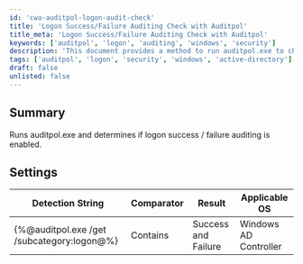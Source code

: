 ```yaml
---
id: 'cwa-auditpol-logon-audit-check'
title: 'Logon Success/Failure Auditing Check with Auditpol'
title_meta: 'Logon Success/Failure Auditing Check with Auditpol'
keywords: ['auditpol', 'logon', 'auditing', 'windows', 'security']
description: 'This document provides a method to run auditpol.exe to check if logon success and failure auditing is enabled on Windows Active Directory Controllers. It includes the necessary detection string and applicable operating system information.'
tags: ['auditpol', 'logon', 'security', 'windows', 'active-directory']
draft: false
unlisted: false
---
```

## Summary

Runs auditpol.exe and determines if logon success / failure auditing is enabled.

## Settings

| Detection String                             | Comparator | Result              | Applicable OS         |
|----------------------------------------------|------------|---------------------|-----------------------|
| {%@auditpol.exe /get /subcategory:logon@%} | Contains   | Success and Failure | Windows AD Controller  |


